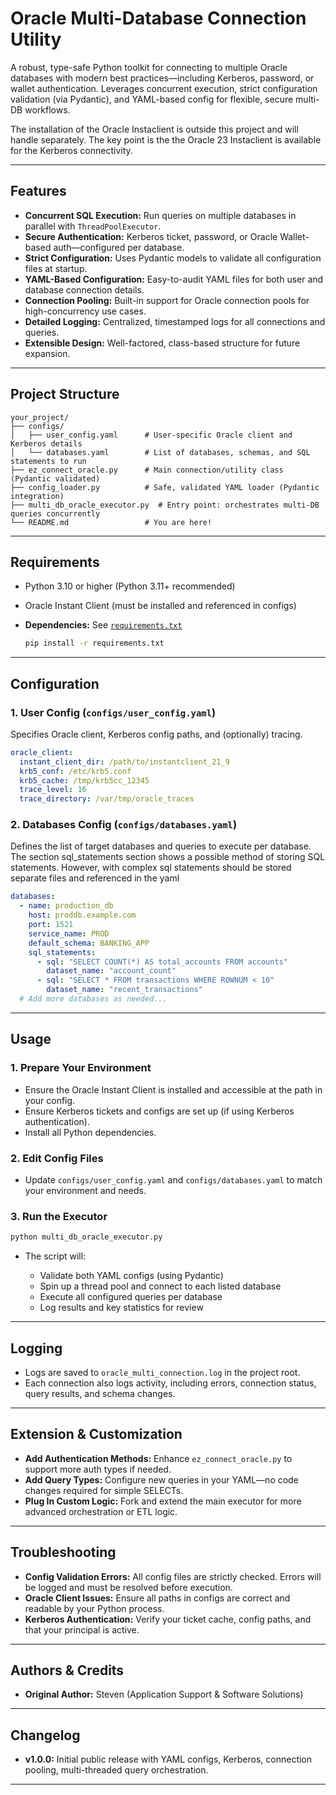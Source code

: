 # Oracle Multi-Database Connection Utility

A robust, type-safe Python toolkit for connecting to multiple Oracle databases with modern best practices—including Kerberos, password, or wallet authentication. Leverages concurrent execution, strict configuration validation (via Pydantic), and YAML-based config for flexible, secure multi-DB workflows.

The installation of the Oracle Instaclient is outside this project and will handle separately.  The key point is the the Oracle 23 Instaclient is available for the Kerberos connectivity.

---

## Features

* **Concurrent SQL Execution:** Run queries on multiple databases in parallel with `ThreadPoolExecutor`.
* **Secure Authentication:** Kerberos ticket, password, or Oracle Wallet-based auth—configured per database.
* **Strict Configuration:** Uses Pydantic models to validate all configuration files at startup.
* **YAML-Based Configuration:** Easy-to-audit YAML files for both user and database connection details.
* **Connection Pooling:** Built-in support for Oracle connection pools for high-concurrency use cases.
* **Detailed Logging:** Centralized, timestamped logs for all connections and queries.
* **Extensible Design:** Well-factored, class-based structure for future expansion.

---

## Project Structure

```text
your_project/
├── configs/
│   ├── user_config.yaml      # User-specific Oracle client and Kerberos details
│   └── databases.yaml        # List of databases, schemas, and SQL statements to run
├── ez_connect_oracle.py      # Main connection/utility class (Pydantic validated)
├── config_loader.py          # Safe, validated YAML loader (Pydantic integration)
├── multi_db_oracle_executor.py  # Entry point: orchestrates multi-DB queries concurrently
└── README.md                 # You are here!
```

---

## Requirements

* Python 3.10 or higher (Python 3.11+ recommended)
* Oracle Instant Client (must be installed and referenced in configs)
* **Dependencies:**
  See [`requirements.txt`](./requirements.txt)

  ```sh
  pip install -r requirements.txt
  ```

---

## Configuration

### 1. User Config (`configs/user_config.yaml`)

Specifies Oracle client, Kerberos config paths, and (optionally) tracing.

```yaml
oracle_client:
  instant_client_dir: /path/to/instantclient_21_9
  krb5_conf: /etc/krb5.conf
  krb5_cache: /tmp/krb5cc_12345
  trace_level: 16
  trace_directory: /var/tmp/oracle_traces
```

### 2. Databases Config (`configs/databases.yaml`)

Defines the list of target databases and queries to execute per database.
The section sql_statements section shows a possible method of storing SQL statements. However,
with complex sql statements should be stored separate files and referenced in the yaml

```yaml
databases:
  - name: production_db
    host: proddb.example.com
    port: 1521
    service_name: PROD
    default_schema: BANKING_APP
    sql_statements:
      - sql: "SELECT COUNT(*) AS total_accounts FROM accounts"
        dataset_name: "account_count"
      - sql: "SELECT * FROM transactions WHERE ROWNUM < 10"
        dataset_name: "recent_transactions"
  # Add more databases as needed...
```

---

## Usage

### 1. Prepare Your Environment

* Ensure the Oracle Instant Client is installed and accessible at the path in your config.
* Ensure Kerberos tickets and configs are set up (if using Kerberos authentication).
* Install all Python dependencies.

### 2. Edit Config Files

* Update `configs/user_config.yaml` and `configs/databases.yaml` to match your environment and needs.

### 3. Run the Executor

```sh
python multi_db_oracle_executor.py
```

* The script will:

  * Validate both YAML configs (using Pydantic)
  * Spin up a thread pool and connect to each listed database
  * Execute all configured queries per database
  * Log results and key statistics for review

---

## Logging

* Logs are saved to `oracle_multi_connection.log` in the project root.
* Each connection also logs activity, including errors, connection status, query results, and schema changes.

---

## Extension & Customization

* **Add Authentication Methods:** Enhance `ez_connect_oracle.py` to support more auth types if needed.
* **Add Query Types:** Configure new queries in your YAML—no code changes required for simple SELECTs.
* **Plug In Custom Logic:** Fork and extend the main executor for more advanced orchestration or ETL logic.

---

## Troubleshooting

* **Config Validation Errors:** All config files are strictly checked. Errors will be logged and must be resolved before execution.
* **Oracle Client Issues:** Ensure all paths in configs are correct and readable by your Python process.
* **Kerberos Authentication:** Verify your ticket cache, config paths, and that your principal is active.


---

## Authors & Credits

* **Original Author:** Steven (Application Support & Software Solutions)


---

## Changelog

* **v1.0.0:** Initial public release with YAML configs, Kerberos, connection pooling, multi-threaded query orchestration.

---
